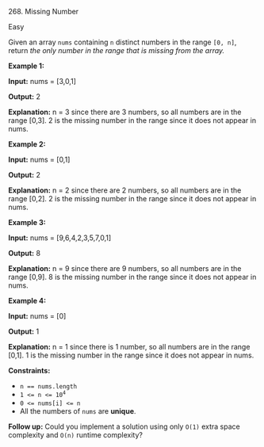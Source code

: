 ﻿268\. Missing Number

Easy

Given an array `nums` containing `n` distinct numbers in the range `[0, n]`, return _the only number in the range that is missing from the array._

**Example 1:**

**Input:** nums = \[3,0,1\]

**Output:** 2

**Explanation:** n = 3 since there are 3 numbers, so all numbers are in the range \[0,3\]. 2 is the missing number in the range since it does not appear in nums. 

**Example 2:**

**Input:** nums = \[0,1\]

**Output:** 2

**Explanation:** n = 2 since there are 2 numbers, so all numbers are in the range \[0,2\]. 2 is the missing number in the range since it does not appear in nums. 

**Example 3:**

**Input:** nums = \[9,6,4,2,3,5,7,0,1\]

**Output:** 8

**Explanation:** n = 9 since there are 9 numbers, so all numbers are in the range \[0,9\]. 8 is the missing number in the range since it does not appear in nums. 

**Example 4:**

**Input:** nums = \[0\]

**Output:** 1

**Explanation:** n = 1 since there is 1 number, so all numbers are in the range \[0,1\]. 1 is the missing number in the range since it does not appear in nums. 

**Constraints:**

*   `n == nums.length`
*   <code>1 <= n <= 10<sup>4</sup></code>
*   `0 <= nums[i] <= n`
*   All the numbers of `nums` are **unique**.

**Follow up:** Could you implement a solution using only `O(1)` extra space complexity and `O(n)` runtime complexity?
